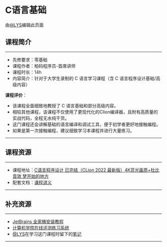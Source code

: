 # C语言基础

由[@LYS](https://lys2021.com/)编辑此页面

## 课程简介

****

- 先修要求：零基础
- 课程作者：柏码程序员-首席讲师
- 课程时长：14h
- 内容简介：针对于大学生录制的 C 语言学习课程（含 C 语言程序设计基础/高级内容）

**课程评价**：

* 该课程全面细致地教授了 C 语言基础和部分高级内容。
* 相较其他课程，该课程不仅使用了更现代化的Clion编译器，且附有高质量的实战代码，全程无水纯干货。
* 这门课程还会讲解基础的语言编译和调试工具，便于初学者更好地接触编程。
* 如果是第一次接触编程，建议细致学习本课程并进行大量练习。

<!-- 介绍学习该门课程主观感受，内容包括但不限于：
    （1）课程覆盖的知识点范围
    （2）与同类课程相比它的优势与特点
    （3）学习这门课程的体验与感受
    （4）自学这门课的注意点（踩过的坑、难度预警等等）
    （5）... ...
-->

****

## 课程资源

****

- 课程地址：[C语言程序设计 已完结（CLion 2022 最新版）4K蓝光画质+杜比音效 梦开始的地方](https://www.bilibili.com/video/BV1Cr4y137os/?spm_id_from=333.999.0.0&vd_source=ce95ad6607d316dd76f87b90ab69fa3f)
- 配套文档：[课程讲义](https://www.itbaima.cn/document/jd3e8u5cmvx5gco6)

****

## 补充资源

****

* [JetBrains 全家桶安装教程](/开发工具/JetBrains全家桶.md)
* [计算机学院在线评测练习系统](http://www.haueacm.top/)
* [@LYS](https://lys2021.com/)在学习这门课程时留下的[笔记](https://lys2021.com/?p=686)

****